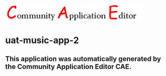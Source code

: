 ![CAE](https://github.com/testcae/application-uat-music-app-2/blob/master/img/logo.png)  

uat-music-app-2
===================


This application was automatically generated by the Community Application Editor CAE.  
---------------
